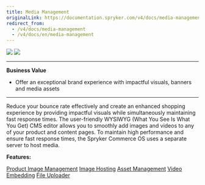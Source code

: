 ```yaml
---
title: Media Management
originalLink: https://documentation.spryker.com/v4/docs/media-management
redirect_from:
  - /v4/docs/media-management
  - /v4/docs/en/media-management
---
```


<div class='feature-text'>
    <div class='feature-images'>
    <img class="light-mode" src="https://spryker.s3.eu-central-1.amazonaws.com/docs/Document+360/Capabilities+icons/light/Media+Management.svg"/>
    <img class="dark-mode" src="https://spryker.s3.eu-central-1.amazonaws.com/docs/Document+360/Capabilities+icons/dark/Media+Management.svg"/>
    </div>
    <div class="feature-text-wrap">

***
**Business Value**
* Offer an exceptional brand experience with impactful visuals, banners and media assets
***
        
Reduce your bounce rate effectively and create an enhanced shopping experience by providing impactful visuals while simultaneously maintaining fast response times. The user-friendly WYSIWYG (What You See Is What You Get) CMS editor allows you to smoothly add images and videos to any of your product and content pages. To maintain high performance and ensure fast response times, the Spryker Commerce OS uses a separate server to host media.
</div>
</div>

**Features:**
<div>
<a class="feature-link" href="https://documentation.spryker.com/v4/docs/product-image-management">Product Image Management</a>
<a class="feature-link" href="https://documentation.spryker.com/v4/docs/image-hosting">Image Hosting</a>
<a class="feature-link" href="https://documentation.spryker.com/v4/docs/asset-management">Asset Management</a>
<a class="feature-link" href="https://documentation.spryker.com/v4/docs/video-embedding">Video Embedding</a>
<a class="feature-link" href="https://documentation.spryker.com/v4/docs/file-uploader">File Uploader</a>
</div>

